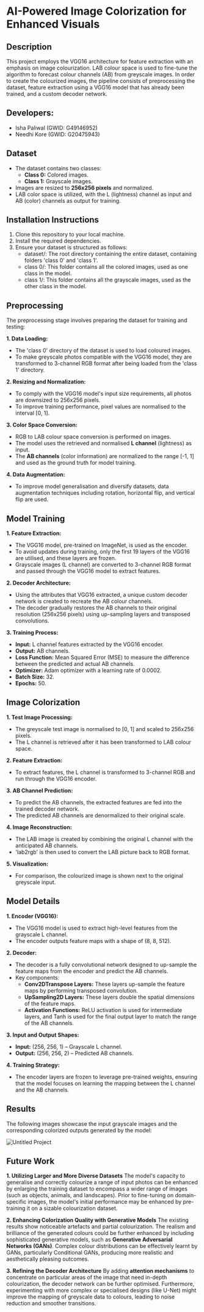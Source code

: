 # AI-Powered Image Colorization for Enhanced Visuals

## Description

This project employs the VGG16 architecture for feature extraction with an emphasis on image colourization. LAB colour space is used to fine-tune the algorithm to forecast colour channels (AB) from greyscale images. In order to create the colourized images, the pipeline consists of preprocessing the dataset, feature extraction using a VGG16 model that has already been trained, and a custom decoder network.

## Developers:

- Isha Paliwal (GWID: G49146952)
- Needhi Kore (GWID: G20475943)

## Dataset

* The dataset contains two classes:
  - **Class 0:** Colored images.
  - **Class 1:** Grayscale images.
* Images are resized to **256x256 pixels** and normalized.
* LAB color space is utilized, with the L (lightness) channel as input and AB (color) channels as output for training.

## Installation Instructions

1. Clone this repository to your local machine.
2. Install the required dependencies.
3. Ensure your dataset is structured as follows:
    - dataset/: The root directory containing the entire dataset, containing folders 'class 0' and 'class 1'.
    - class 0/: This folder contains all the colored images, used as one class in the model.
    - class 1/: This folder contains all the grayscale images, used as the other class in the model.

## Preprocessing

The preprocessing stage involves preparing the dataset for training and testing:

**1. Data Loading:**
  - The 'class 0' directory of the dataset is used to load coloured images.
  - To make greyscale photos compatible with the VGG16 model, they are transformed to 3-channel RGB format after being loaded from the 'class 1' directory.

**2. Resizing and Normalization:**
  - To comply with the VGG16 model's input size requirements, all photos are downsized to 256x256 pixels.
  - To improve training performance, pixel values are normalised to the interval [0, 1].

**3. Color Space Conversion:**
  - RGB to LAB colour space conversion is performed on images.
  - The model uses the retrieved and normalised **L channel** (lightness) as input.
  - The **AB channels** (color information) are normalized to the range [-1, 1] and used as the ground truth for model training.

**4. Data Augmentation:**
  - To improve model generalisation and diversify datasets, data augmentation techniques including rotation, horizontal flip, and vertical flip are used.

## Model Training

**1. Feature Extraction:**
  - The VGG16 model, pre-trained on ImageNet, is used as the encoder.
  - To avoid updates during training, only the first 19 layers of the VGG16 are utilised, and these layers are frozen.
  - Grayscale images (L channel) are converted to 3-channel RGB format and passed through the VGG16 model to extract features.

**2. Decoder Architecture:**
  - Using the attributes that VGG16 extracted, a unique custom decoder network is created to recreate the AB colour channels.
  - The decoder gradually restores the AB channels to their original resolution (256x256 pixels) using up-sampling layers and transposed convolutions.

**3. Training Process:**
  - **Input:** L channel features extracted by the VGG16 encoder.
  - **Output:** AB channels.
  - **Loss Function:** Mean Squared Error (MSE) to measure the difference between the predicted and actual AB channels.
  - **Optimizer:** Adam optimizer with a learning rate of 0.0002.
  - **Batch Size:** 32.
  - **Epochs:** 50.

## Image Colorization

**1. Test Image Processing:**
  - The greyscale test image is normalised to [0, 1] and scaled to 256x256 pixels.
  - The L channel is retrieved after it has been transformed to LAB colour space.

**2. Feature Extraction:**
  - To extract features, the L channel is transformed to 3-channel RGB and run through the VGG16 encoder.

**3. AB Channel Prediction:**
  - To predict the AB channels, the extracted features are fed into the trained decoder network.
  - The predicted AB channels are denormalized to their original scale.

**4. Image Reconstruction:**
  - The LAB image is created by combining the original L channel with the anticipated AB channels.
  - 'lab2rgb' is then used to convert the LAB picture back to RGB format.

**5. Visualization:**
  - For comparison, the colourized image is shown next to the original greyscale input.

## Model Details

**1. Encoder (VGG16):**
  - The VGG16 model is used to extract high-level features from the grayscale L channel.
  - The encoder outputs feature maps with a shape of (8, 8, 512).

**2. Decoder:**
  - The decoder is a fully convolutional network designed to up-sample the feature maps from the encoder and predict the AB channels.
  - Key components:
    - **Conv2DTranspose Layers:** These layers up-sample the feature maps by performing transposed convolution.
    - **UpSampling2D Layers:** These layers double the spatial dimensions of the feature maps.
    - **Activation Functions:** ReLU activation is used for intermediate layers, and Tanh is used for the final output layer to match the range of the AB channels.

**3. Input and Output Shapes:**
  - **Input:** (256, 256, 1) – Grayscale L channel.
  - **Output:** (256, 256, 2) – Predicted AB channels.

**4. Training Strategy:**
  - The encoder layers are frozen to leverage pre-trained weights, ensuring that the model focuses on learning the mapping between the L channel and the AB channels.

## Results

The following images showcase the input grayscale images and the corresponding colorized outputs generated by the model:

![Untitled Project](https://github.com/user-attachments/assets/2f77177a-1d20-4818-83dd-a542698182d8)


## Future Work

**1. Utilizing Larger and More Diverse Datasets**
The model's capacity to generalise and correctly colourize a range of input photos can be enhanced by enlarging the training dataset to encompass a wider range of images (such as objects, animals, and landscapes). Prior to fine-tuning on domain-specific images, the model's initial performance may be enhanced by pre-training it on a sizable colourization dataset.

**2. Enhancing Colorization Quality with Generative Models**
The existing results show noticeable artefacts and partial colourization. The realism and brilliance of the generated colours could be further enhanced by including sophisticated generative models, such as **Generative Adversarial Networks (GANs)**. Complex colour distributions can be effectively learnt by GANs, particularly Conditional GANs, producing more realistic and aesthetically pleasing outcomes.

**3. Refining the Decoder Architecture**
By adding **attention mechanisms** to concentrate on particular areas of the image that need in-depth colourization, the decoder network can be further optimised. Furthermore, experimenting with more complex or specialised designs (like U-Net) might improve the mapping of greyscale data to colours, leading to noise reduction and smoother transitions.

